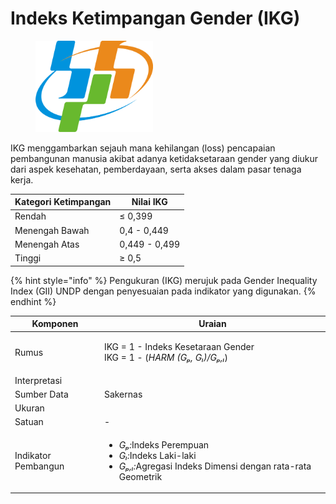# Indeks Ketimpangan Gender (IKG)

<div align="left">

<figure><img src="../../.gitbook/assets/Lambang_Badan_Pusat_Statistik_(BPS)_Indonesia.svg (1).png" alt="" width="188"><figcaption></figcaption></figure>

</div>

IKG menggambarkan sejauh mana kehilangan (loss) pencapaian pembangunan manusia akibat adanya ketidaksetaraan gender yang diukur dari aspek kesehatan, pemberdayaan, serta akses dalam pasar tenaga kerja.

| Kategori Ketimpangan | Nilai IKG     |
| -------------------- | ------------- |
| Rendah               | ≤ 0,399       |
| Menengah Bawah       | 0,4 - 0,449   |
| Menengah Atas        | 0,449 - 0,499 |
| Tinggi               | ≥ 0,5         |

{% hint style="info" %}
Pengukuran (IKG) merujuk pada Gender Inequality Index (GII) UNDP dengan penyesuaian pada indikator yang digunakan.
{% endhint %}

| Komponen            | Uraian                                                                                                                                                       |
| ------------------- | ------------------------------------------------------------------------------------------------------------------------------------------------------------ |
| Rumus               | <p>IKG = 1 - Indeks Kesetaraan Gender<br>IKG = 1 - (<em>HARM (Gₚ, Gₗ)/Gₚ,ₗ</em>)</p>                                                                         |
| Interpretasi        |                                                                                                                                                              |
| Sumber Data         | Sakernas                                                                                                                                                     |
| Ukuran              |                                                                                                                                                              |
| Satuan              | -                                                                                                                                                            |
| Indikator Pembangun | <ul><li><em>Gₚ:</em>Indeks Perempuan</li><li><em>Gₗ:</em>Indeks Laki-laki</li><li><em>Gₚ,ₗ:</em>Agregasi Indeks Dimensi dengan rata-rata Geometrik</li></ul> |
